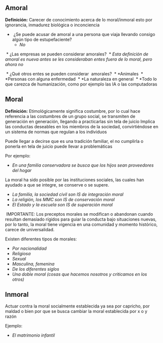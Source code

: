 ## Amoral

**Definición:** Carecer de conocimiento acerca de lo moral/inmoral esto por ignorancia, inmadurez biológica o inconciencia

-  ¿Se puede acusar de amoral a una persona que viaja llevando consigo algún tipo de estupefaciente?
	- *No*

 * ¿Las empresas se pueden considerar amorales?
	 *  *Esta definición de amoral es nueva antes se les consideraban entes fuera de lo moral, pero ahora no*

 * ¿Qué otros entes se pueden considerar  amorales? 
	 * *Animales
	 * *Personas con alguna enfermedad
	 * *La naturaleza en general
	 * *Todo lo que carezca de humanización, como por ejemplo las IA o las computadoras 

## Moral

**Definición:** Etimológicamente significa costumbre, por lo cual hace referencia a las costumbres de un grupo social, se transmiten de generación en generación, llegando a practicarlas sin tela de juicio
Implica las conductas deseables en los miembros de la sociedad, convirtiéndose en un sistema de normas que regulan a los individuos

Puede llegar a decirse que es una tradición familiar, el no cumplirla o ponerla en tela de juicio puede llevar a problemáticas

Por ejemplo:

- *En una familia conservadora se busca que los hijos sean proveedores del hogar* 

La moral ha sido posible por las instituciones sociales, las cuales han ayudado a que se integre, se conserve o se supere.

- *La familia, la sociedad civil son IS de integración moral*
- *La religión, los MMC son IS de conservación moral*
- *El Estado y la escuela son IS de superación moral*

 IMPORTANTE: Los preceptos morales se modifican o abandonan cuando resultan demasiado rígidos para guiar la conducta bajo situaciones nuevas, por lo tanto, la moral tiene vigencia en una comunidad y momento histórico, carece de universalidad.

Existen diferentes tipos de morales:

- *Por nacionalidad*
- *Religiosa*
- *Sexual*
- *Masculina, femenina*
- *De los diferentes siglos*
- *Una doble moral (cosas que hacemos nosotros y criticamos en los otros)*
## Inmoral

Actuar contra la moral socialmente establecida ya sea por capricho, por maldad o bien por que se busca cambiar la moral establecida por x o y razón

Ejemplo:
- *El matrimonio infantil*


